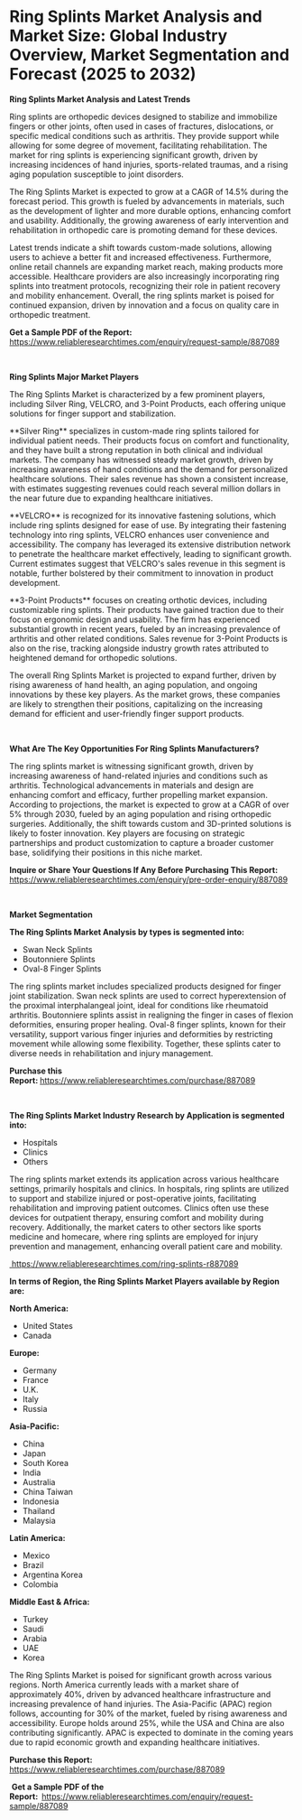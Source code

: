<p><h1>Ring Splints Market Analysis and Market Size: Global Industry Overview, Market Segmentation and Forecast (2025 to 2032)</h1></p><p><strong>Ring Splints Market Analysis and Latest Trends</strong></p>
<p><p>Ring splints are orthopedic devices designed to stabilize and immobilize fingers or other joints, often used in cases of fractures, dislocations, or specific medical conditions such as arthritis. They provide support while allowing for some degree of movement, facilitating rehabilitation. The market for ring splints is experiencing significant growth, driven by increasing incidences of hand injuries, sports-related traumas, and a rising aging population susceptible to joint disorders.</p><p>The Ring Splints Market is expected to grow at a CAGR of 14.5% during the forecast period. This growth is fueled by advancements in materials, such as the development of lighter and more durable options, enhancing comfort and usability. Additionally, the growing awareness of early intervention and rehabilitation in orthopedic care is promoting demand for these devices. </p><p>Latest trends indicate a shift towards custom-made solutions, allowing users to achieve a better fit and increased effectiveness. Furthermore, online retail channels are expanding market reach, making products more accessible. Healthcare providers are also increasingly incorporating ring splints into treatment protocols, recognizing their role in patient recovery and mobility enhancement. Overall, the ring splints market is poised for continued expansion, driven by innovation and a focus on quality care in orthopedic treatment.</p></p>
<p><strong>Get a Sample PDF of the Report:&nbsp;</strong> <a href="https://www.reliableresearchtimes.com/enquiry/request-sample/887089?utm_campaign=3299&utm_medium=2&utm_source=Github&utm_content=ia&utm_term=16042025&utm_id=ring-splints">https://www.reliableresearchtimes.com/enquiry/request-sample/887089</a></p>
<p>&nbsp;</p>
<p><strong>Ring Splints Major Market Players</strong></p>
<p><p>The Ring Splints Market is characterized by a few prominent players, including Silver Ring, VELCRO, and 3-Point Products, each offering unique solutions for finger support and stabilization. </p><p>**Silver Ring** specializes in custom-made ring splints tailored for individual patient needs. Their products focus on comfort and functionality, and they have built a strong reputation in both clinical and individual markets. The company has witnessed steady market growth, driven by increasing awareness of hand conditions and the demand for personalized healthcare solutions. Their sales revenue has shown a consistent increase, with estimates suggesting revenues could reach several million dollars in the near future due to expanding healthcare initiatives.</p><p>**VELCRO** is recognized for its innovative fastening solutions, which include ring splints designed for ease of use. By integrating their fastening technology into ring splints, VELCRO enhances user convenience and accessibility. The company has leveraged its extensive distribution network to penetrate the healthcare market effectively, leading to significant growth. Current estimates suggest that VELCRO's sales revenue in this segment is notable, further bolstered by their commitment to innovation in product development.</p><p>**3-Point Products** focuses on creating orthotic devices, including customizable ring splints. Their products have gained traction due to their focus on ergonomic design and usability. The firm has experienced substantial growth in recent years, fueled by an increasing prevalence of arthritis and other related conditions. Sales revenue for 3-Point Products is also on the rise, tracking alongside industry growth rates attributed to heightened demand for orthopedic solutions.</p><p>The overall Ring Splints Market is projected to expand further, driven by rising awareness of hand health, an aging population, and ongoing innovations by these key players. As the market grows, these companies are likely to strengthen their positions, capitalizing on the increasing demand for efficient and user-friendly finger support products.</p></p>
<p>&nbsp;</p>
<p><strong>What Are The Key Opportunities For Ring Splints Manufacturers?</strong></p>
<p><p>The ring splints market is witnessing significant growth, driven by increasing awareness of hand-related injuries and conditions such as arthritis. Technological advancements in materials and design are enhancing comfort and efficacy, further propelling market expansion. According to projections, the market is expected to grow at a CAGR of over 5% through 2030, fueled by an aging population and rising orthopedic surgeries. Additionally, the shift towards custom and 3D-printed solutions is likely to foster innovation. Key players are focusing on strategic partnerships and product customization to capture a broader customer base, solidifying their positions in this niche market.</p></p>
<p><strong>Inquire or Share Your Questions If Any Before Purchasing This Report:</strong> <a href="https://www.reliableresearchtimes.com/enquiry/pre-order-enquiry/887089?utm_campaign=3299&utm_medium=2&utm_source=Github&utm_content=ia&utm_term=16042025&utm_id=ring-splints">https://www.reliableresearchtimes.com/enquiry/pre-order-enquiry/887089</a></p>
<p>&nbsp;</p>
<p><strong>Market Segmentation</strong></p>
<p><strong>The Ring Splints Market Analysis by types is segmented into:</strong></p>
<p><ul><li>Swan Neck Splints</li><li>Boutonniere Splints</li><li>Oval-8 Finger Splints</li></ul></p>
<p><p>The ring splints market includes specialized products designed for finger joint stabilization. Swan neck splints are used to correct hyperextension of the proximal interphalangeal joint, ideal for conditions like rheumatoid arthritis. Boutonniere splints assist in realigning the finger in cases of flexion deformities, ensuring proper healing. Oval-8 finger splints, known for their versatility, support various finger injuries and deformities by restricting movement while allowing some flexibility. Together, these splints cater to diverse needs in rehabilitation and injury management.</p></p>
<p><strong>Purchase this Report:&nbsp;</strong><a href="https://www.reliableresearchtimes.com/purchase/887089?utm_campaign=3299&utm_medium=2&utm_source=Github&utm_content=ia&utm_term=16042025&utm_id=ring-splints">https://www.reliableresearchtimes.com/purchase/887089</a></p>
<p>&nbsp;</p>
<p><strong>The Ring Splints Market Industry Research by Application is segmented into:</strong></p>
<p><ul><li>Hospitals</li><li>Clinics</li><li>Others</li></ul></p>
<p><p>The ring splints market extends its application across various healthcare settings, primarily hospitals and clinics. In hospitals, ring splints are utilized to support and stabilize injured or post-operative joints, facilitating rehabilitation and improving patient outcomes. Clinics often use these devices for outpatient therapy, ensuring comfort and mobility during recovery. Additionally, the market caters to other sectors like sports medicine and homecare, where ring splints are employed for injury prevention and management, enhancing overall patient care and mobility.</p></p>
<p><a href="https://www.reliableresearchtimes.com/ring-splints-r887089?utm_campaign=3299&utm_medium=2&utm_source=Github&utm_content=ia&utm_term=16042025&utm_id=ring-splints">&nbsp;https://www.reliableresearchtimes.com/ring-splints-r887089</a></p>
<p><strong>In terms of Region, the Ring Splints Market Players available by Region are:</strong></p>
<p>
    <p> <strong> North America: </strong>
        <ul>
            <li>United States</li>
            <li>Canada</li>
        </ul>
        </p> 
    <p> <strong> Europe: </strong>
        <ul>
            <li>Germany</li>
            <li>France</li>
            <li>U.K.</li>
            <li>Italy</li>
            <li>Russia</li>
        </ul>
        </p> 
    <p> <strong> Asia-Pacific: </strong>
        <ul>
            <li>China</li>
            <li>Japan</li>
            <li>South Korea</li>
            <li>India</li>
            <li>Australia</li>
            <li>China Taiwan</li>
            <li>Indonesia</li>
            <li>Thailand</li>
            <li>Malaysia</li>
        </ul>
        </p> 
    <p> <strong> Latin America: </strong>
        <ul>
            <li>Mexico</li>
            <li>Brazil</li>
            <li>Argentina Korea</li>
            <li>Colombia</li>
        </ul>
        </p> 
    <p> <strong> Middle East & Africa: </strong>
        <ul>
            <li>Turkey</li>
            <li>Saudi</li>
            <li>Arabia</li>
            <li>UAE</li>
            <li>Korea</li>
        </ul>
    </p>
    </p>
<p><p>The Ring Splints Market is poised for significant growth across various regions. North America currently leads with a market share of approximately 40%, driven by advanced healthcare infrastructure and increasing prevalence of hand injuries. The Asia-Pacific (APAC) region follows, accounting for 30% of the market, fueled by rising awareness and accessibility. Europe holds around 25%, while the USA and China are also contributing significantly. APAC is expected to dominate in the coming years due to rapid economic growth and expanding healthcare initiatives.</p></p>
<p><strong>Purchase this Report: </strong><a href="https://www.reliableresearchtimes.com/purchase/887089?utm_campaign=3299&utm_medium=2&utm_source=Github&utm_content=ia&utm_term=16042025&utm_id=ring-splints">https://www.reliableresearchtimes.com/purchase/887089</a></p>
<p>&nbsp;<strong>Get a Sample PDF of the Report:&nbsp;&nbsp;</strong><a href="https://www.reliableresearchtimes.com/enquiry/request-sample/887089?utm_campaign=3299&utm_medium=2&utm_source=Github&utm_content=ia&utm_term=16042025&utm_id=ring-splints">https://www.reliableresearchtimes.com/enquiry/request-sample/887089</a></p>
<p><strong></strong></p>
<p><p></p><p></p><p></p></p>